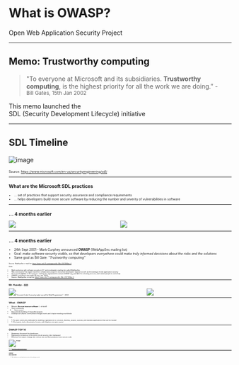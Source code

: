 <!-- .slide: data-background-image="./content/images/owasp-logo-white.svg" data-background-size="15%" data-background-position="right 2% top 2%"-->

# What is OWASP?

Open Web Application Security Project

---

## Memo: Trustworthy computing

>"To everyone at Microsoft and its subsidiaries. **Trustworthy computing**, is the highest priority for all the work we are doing.” - <br><small>Bill Gates, 15th Jan 2002</small>

This memo launched the<br>SDL (Security Development Lifecycle) initiative

---

## SDL Timeline

![image](./content/images/sdl-timeline.jpg)

<div style="text-align:left; font-size:0.5em;">

Source: https://www.microsoft.com/en-us/securityengineering/sdl/

---

## What are the Microsoft SDL practices

- ... set of practices that support security assurance and
compliance requirements
- ... helps developers build more secure software by reducing the number and
severity of vulnerabilities in software

---

## ... 4 months earlier

<div style="display: grid; grid-template-columns: auto auto;">
    <div class="grid-item">
        <img src="./content/images/owasp-2001-announcement.jpg"/>
    </div>
    <div class="grid-item">
        <img src="./content/images/mark_curphey.jpg"/>
    </div>
</div>

---
<!-- .slide: data-background-image="./content/images/mark_curphey.jpg" data-background-size="8%" data-background-position="right 9% top 17%"-->

## ... 4 months earlier

- 24th Sept 2001 - Mark Curphey announced **OWASP** (WebAppSec mailing list)
- Goal: _make software security visible, so that developers everywhere
could make truly informed decisions about the risks and the solutions_
- Same goal as Bill Gate: _“Trustworthy computing”_

<div style="text-align:left; font-size:0.5em;">

Source: WebAppSec e-mail list: https://marc.info/?l=webappsec&r=1&b=200109&w=2

Note:

- Mark worked as with software security in S.F. and moderated a mailing list
called WebAppSec
- Was convinced of the urgent need for a collaborative project to document
developers’ experience with and knowledge of web application security
- Announced OWASP on the <code>WebAppSec</code> mailing list, registered the
domain OWASP.org, paid $20 for a hosting account, and I asked people to come help
- OWASP is a 501(c)3 non-profit US org - est. 2004
- Source: WebAppSec e-mail list: https://marc.info/?l=webappsec&r=1&b=200109&w=2

---

## Mr. Huseby - 🇳🇴

<div style="display: grid; grid-template-columns: auto auto;">
    <div class="grid-item">
        <img src="./content/images/mrhus.jpg"/>
        "Innocent Code: A security wake-up call for Web Programmers" - 2003
    </div>
    <div class="grid-item">
        <img src="https://m.media-amazon.com/images/I/51GsW4akb+L.jpg"/>
    </div>
</div>

---

## What - OWASP

- Mission: **No more insecure software** (.. oh bold!)
- Open community
  - Open source
- Supports the building of impactful projects
- Develops & nurtures communities through events and chapter meetings worldwide

Note:

- 1: An open community dedicated to enabling organizations to conceive, develop, acquire, operate, and maintain applications that can be trusted
- 1: All projects, tools, documents, forums, and chapters are open source

---

## OWASP TOP 10

- Awareness document for developers <!-- .element: style="font-size:0.9em"-->
- Represents consensus of the most critical security risks (webapps) <!-- .element: style="font-size:0.9em"-->
- Effective first step to change dev culture into one that produces more secure code <!-- .element: style="font-size:0.9em"-->

![image](./content/images/owasp-top10-mapping.png)

<div style="text-align:left; font-size:0.5em;">

Source: https://owasp.org/www-project-top-ten/

---

## OWASP<br>Key Objective

>Raise awareness on critical application security risks by ranking top ten risks
